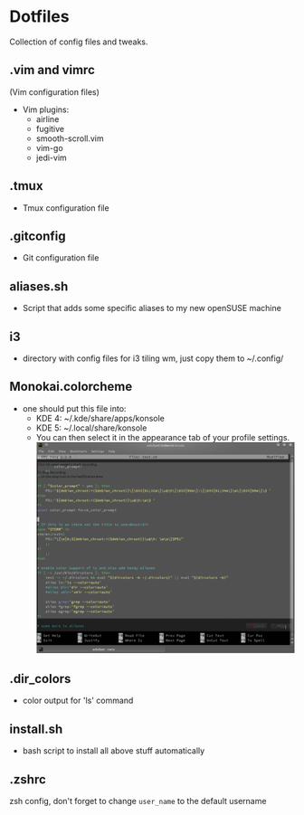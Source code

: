 # Dotfiles

Collection of config files and tweaks.

## .vim and vimrc

(Vim configuration files)
- Vim plugins:
    - airline
    - fugitive
    - smooth-scroll.vim
    - vim-go
    - jedi-vim

## .tmux 

- Tmux configuration file

## .gitconfig

- Git configuration file

## aliases.sh

- Script that adds some specific aliases to my new openSUSE machine

## i3

- directory with config files for i3 tiling wm, just copy them to ~/.config/

## Monokai.colorcheme

- one should put this file into:
  - KDE 4: ~/.kde/share/apps/konsole
  - KDE 5: ~/.local/share/konsole
  - You can then select it in the appearance tab of your profile settings.
  ![](https://github.com/Evalle/dotfiles/blob/master/tmp/konsole_anim.gif)

## .dir_colors

- color output for 'ls' command

## install.sh

- bash script to install all above stuff automatically

## .zshrc

zsh config, don't forget to change `user_name` to the default username 
